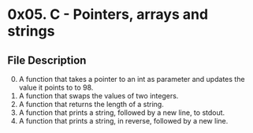 # 0x05. C - Pointers, arrays and strings

## File Description

 0. A function that takes a pointer to an int as parameter and updates the value it points to to 98.
 1. A function that swaps the values of two integers.
 2. A function that returns the length of a string.
 3. A function that prints a string, followed by a new line, to stdout.
 4. A function that prints a string, in reverse, followed by a new line.
